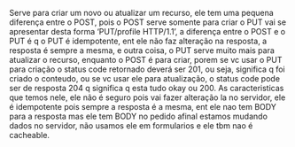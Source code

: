 Serve para criar um novo ou atualizar um recurso, ele tem uma pequena diferença entre o POST, pois o POST serve somente para criar o PUT vai se apresentar desta forma ‘PUT/profile HTTP/1.1’, a diferença entre o POST e o PUT é q o PUT é idempotente, ent ele não faz alteração na resposta, a resposta é sempre a mesma, e outra coisa, o PUT serve muito mais para atualizar o recurso, enquanto o POST é para criar, porem se vc usar o PUT para criação o status code retornado deverá ser 201, ou seja, significa q foi criado o conteudo, ou se vc usar ele para atualização, o status code pode ser de resposta 204 q significa q esta tudo okay ou 200. 
 As caracteristicas que temos nele, ele não é seguro pois vai fazer alteração la no servidor, ele é idempotente pois sempre a resposta é a mesma, ent ele nao tem BODY para a resposta mas ele tem BODY no pedido afinal estamos mudando dados no servidor, não usamos ele em formularios e ele tbm nao é cacheable.